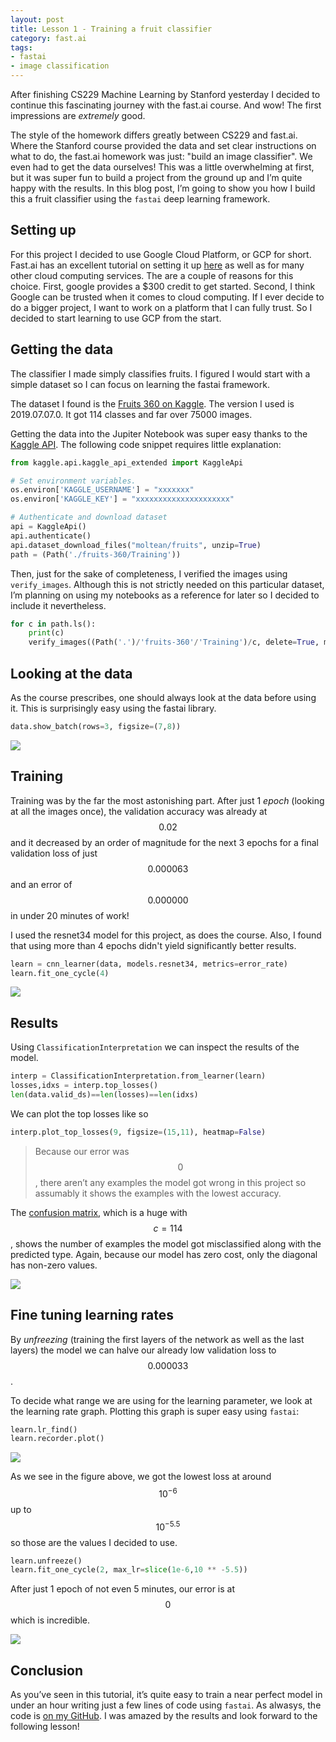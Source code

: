 ```yaml
---
layout: post
title: Lesson 1 - Training a fruit classifier
category: fast.ai
tags:
- fastai
- image classification
---
```


After finishing CS229 Machine Learning by Stanford yesterday I decided to continue this fascinating journey with the fast.ai course. And wow! The first impressions are _extremely_ good.

The style of the homework differs greatly between CS229 and fast.ai. Where the Stanford course provided the data and set clear instructions on what to do, the fast.ai homework was just: "build an image classifier". We even had to get the data ourselves! This was a little overwhelming at first, but it was super fun to build a project from the ground up and I’m quite happy with the results. In this blog post, I’m going to show you how I build this a fruit classifier using the `fastai` deep learning framework.

## Setting up
For this project I decided to use Google Cloud Platform, or GCP for short. Fast.ai has an excellent tutorial on setting it up [here](https://course.fast.ai/start_gcp.html) as well as for many other cloud computing services. The are a couple of reasons for this choice. First, google provides a $300 credit to get started. Second, I think Google can be trusted when it comes to cloud computing. If I ever decide to do a bigger project, I want to work on a platform that I can fully trust. So I decided to start learning to use GCP from the start.

## Getting the data
The classifier I made simply classifies fruits. I figured I would start with a simple dataset so I can focus on learning the fastai framework.

The dataset I found is the [Fruits 360 on Kaggle](https://www.kaggle.com/moltean/fruits). The version I used is 2019.07.07.0. It got 114 classes and far over 75000 images.

Getting the data into the Jupiter Notebook was super easy thanks to the [Kaggle API](https://pypi.org/project/kaggle/). The following code snippet requires little explanation:

```python
from kaggle.api.kaggle_api_extended import KaggleApi

# Set environment variables.
os.environ['KAGGLE_USERNAME'] = "xxxxxxx"
os.environ['KAGGLE_KEY'] = "xxxxxxxxxxxxxxxxxxxxx"

# Authenticate and download dataset
api = KaggleApi()
api.authenticate()
api.dataset_download_files("moltean/fruits", unzip=True)
path = (Path('./fruits-360/Training'))
```

Then, just for the sake of completeness, I verified the images using `verify_images`. Although this is not strictly needed on this particular dataset, I’m planning on using my notebooks as a reference for later so I decided to include it nevertheless.
```python
for c in path.ls():
    print(c)
    verify_images((Path('.')/'fruits-360'/'Training')/c, delete=True, max_size=500)
```

## Looking at the data
As the course prescribes, one should always look at the data before using it. This is surprisingly easy using the fastai library. 
```python
data.show_batch(rows=3, figsize=(7,8))
```

![](/assets/images/fastai1-1.png)

## Training
Training was by the far the most astonishing part. After just 1 _epoch_ (looking at all the images once), the validation accuracy was already at $$0.02$$ and it decreased by an order of magnitude for the next 3 epochs for a final validation loss of just $$0.000063$$ and an error of $$0.000000$$ in under 20 minutes of work!

I used the resnet34 model for this project, as does the course. Also, I found that using more than 4 epochs didn't yield significantly better results.
```python
learn = cnn_learner(data, models.resnet34, metrics=error_rate)
learn.fit_one_cycle(4)
```

![](/assets/images/fastai1-2.png)

## Results
Using `ClassificationInterpretation` we can inspect the results of the model.
```python
interp = ClassificationInterpretation.from_learner(learn)
losses,idxs = interp.top_losses()
len(data.valid_ds)==len(losses)==len(idxs)
```

We can plot the top losses like so
```python
interp.plot_top_losses(9, figsize=(15,11), heatmap=False)
```

> Because our error was $$0$$, there aren’t any examples the model got wrong in this project so assumably it shows the examples with the lowest accuracy.  

The [confusion matrix](https://en.wikipedia.org/wiki/Confusion_matrix), which is a huge with $$c = 114$$, shows the number of examples the model got misclassified along with the predicted type. Again, because our model has zero cost, only the diagonal has non-zero values.

![](/assets/images/fastai1-3.png)

## Fine tuning learning rates
By _unfreezing_ (training the first layers of the network as well as the last layers) the model we can halve our already low validation loss to $$0.000033$$.

To decide what range we are using for the learning parameter, we look at the learning rate graph. Plotting this graph is super easy using `fastai`:
```python
learn.lr_find()
learn.recorder.plot()
```

![](/assets/images/fastai1-4.png)

As we see in the figure above, we got the lowest loss at around $$10^{-6}$$ up to $$10^{-5.5}$$ so those are the values I decided to use. 

```python
learn.unfreeze()
learn.fit_one_cycle(2, max_lr=slice(1e-6,10 ** -5.5))
```

After just 1 epoch of not even 5 minutes, our error is at $$0$$ which is incredible.

![](/assets/images/fastai1-5.png)

## Conclusion
As you’ve seen in this tutorial, it’s quite easy to train a near perfect model in under an hour writing just a few lines of code using `fastai`. As alwasys, the code is [on my GitHub](https://github.com/rickwierenga/FruitClassifier/tree/master). I was amazed by the results and look forward to the following lesson!